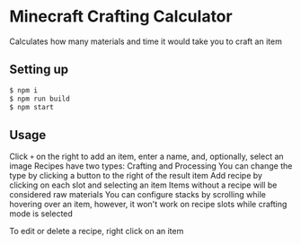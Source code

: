 # Minecraft Crafting Calculator
Calculates how many materials and time it would take you to craft an item

## Setting up
```sh
$ npm i
$ npm run build
$ npm start
```

## Usage
Click `+` on the right to add an item, enter a name, and, optionally, select an image
Recipes have two types: Crafting and Processing
You can change the type by clicking a button to the right of the result item
Add recipe by clicking on each slot and selecting an item
Items without a recipe will be considered raw materials
You can configure stacks by scrolling while hovering over an item, however, it won't work on recipe slots while crafting mode is selected

To edit or delete a recipe, right click on an item